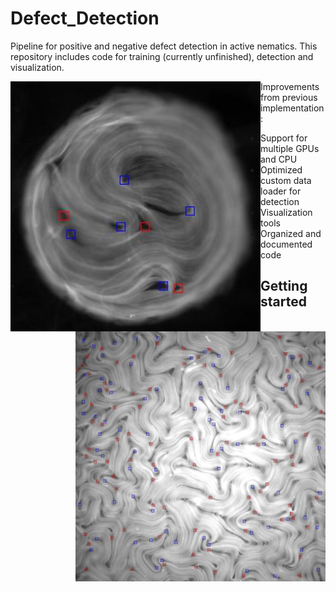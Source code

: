 # Defect_Detection

Pipeline for positive and negative defect detection in active nematics.
This repository includes code for training (currently unfinished), 
detection and visualization.

<img src="temp/defects_confined.jpg" style="float: left; width: 400px;">
<img src="temp/defects_unconfined.jpg" style="float: right; width: 400px;">

Improvements from previous implementation:
- Support for multiple GPUs and CPU
- Optimized custom data loader for detection
- Visualization tools
- Organized and documented code

## Getting started
